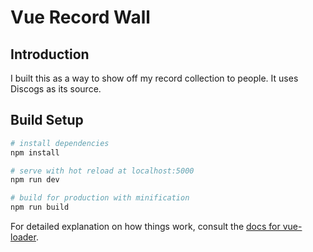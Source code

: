 # Vue Record Wall

## Introduction
I built this as a way to show off my record collection to people. It uses Discogs as its source.


## Build Setup

``` bash
# install dependencies
npm install

# serve with hot reload at localhost:5000
npm run dev

# build for production with minification
npm run build
```

For detailed explanation on how things work, consult the [docs for vue-loader](http://vuejs.github.io/vue-loader).
